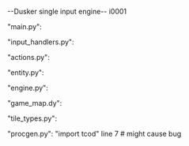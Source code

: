 --Dusker single input engine-- i0001

"main.py":

"input_handlers.py":

"actions.py":

"entity.py":

"engine.py":

"game_map.dy":

"tile_types.py":

"procgen.py":
"import tcod" line 7 # might cause bug